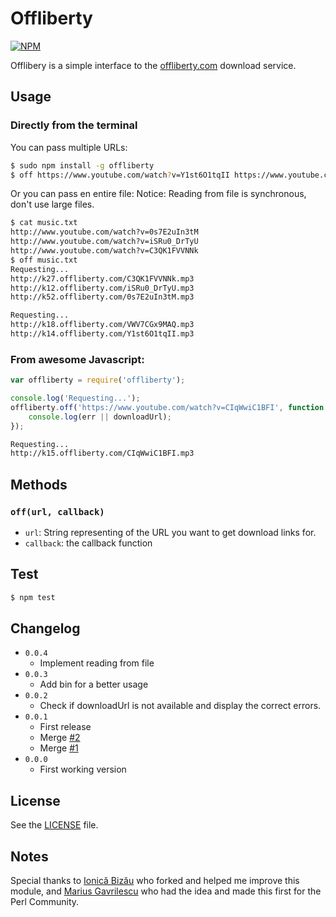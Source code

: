 Offliberty
===============

[![NPM](https://nodei.co/npm/offliberty.png?compact=true)](https://nodei.co/npm/offliberty/)

Offlibery is a simple interface to the [offliberty.com](http://offliberty.com) download service.

## Usage

### Directly from the terminal

You can pass multiple URLs:

```sh
$ sudo npm install -g offliberty
$ off https://www.youtube.com/watch?v=Y1st6O1tqII https://www.youtube.com/watch?v=VWV7CGx9MAQ
```

Or you can pass en entire file:
Notice: Reading from file is synchronous, don't use large files.

```sh
$ cat music.txt
http://www.youtube.com/watch?v=0s7E2uIn3tM
http://www.youtube.com/watch?v=iSRu0_DrTyU
http://www.youtube.com/watch?v=C3QK1FVVNNk
$ off music.txt
Requesting...
http://k27.offliberty.com/C3QK1FVVNNk.mp3
http://k12.offliberty.com/iSRu0_DrTyU.mp3
http://k52.offliberty.com/0s7E2uIn3tM.mp3
```

```sh
Requesting...
http://k18.offliberty.com/VWV7CGx9MAQ.mp3
http://k14.offliberty.com/Y1st6O1tqII.mp3
```

### From awesome Javascript:

```js
var offliberty = require('offliberty');

console.log('Requesting...');
offliberty.off('https://www.youtube.com/watch?v=CIqWwiC1BFI', function (err, downloadUrl) {
    console.log(err || downloadUrl);
});
```

```sh
Requesting...
http://k15.offliberty.com/CIqWwiC1BFI.mp3
```

## Methods

### `off(url, callback)`
  - `url`: String representing of the URL you want to get download links for.
  - `callback`: the callback function

## Test

```sh
$ npm test
```

## Changelog

  - `0.0.4`
    - Implement reading from file
  - `0.0.3`
    - Add bin for a better usage
  - `0.0.2`
    - Check if downloadUrl is not available and display the correct errors.
  - `0.0.1`
    - First release
    - Merge [#2](https://github.com/radubogdan/node-offliberty/pull/2)
    - Merge [#1](https://github.com/radubogdan/node-offliberty/pull/1)
  - `0.0.0`
    - First working version

## License
See the [LICENSE](https://raw.githubusercontent.com/radubogdan/node-offliberty/master/LICENSE) file.

## Notes
Special thanks to [Ionică Bizău](https://github.com/IonicaBizau) who forked and helped me improve this module, and [Marius Gavrilescu](https://metacpan.org/author/MGV) who had the idea and made this first for the Perl Community.
